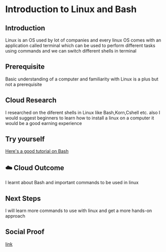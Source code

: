 # Introduction to Linux and Bash

## Introduction

Linux is an OS used by lot of companies and every linux OS comes with an application called terminal which can be used to perform different tasks using commands and we can switch different shells in terminal

## Prerequisite

Basic understanding of a computer and familiarity with Linux is a plus but not a prerequisite


## Cloud Research

I researched on the diferent shells in Linux like Bash,Korn,Cshell etc. also I would suggest beginners to learn how to install a linux on a computer it would be a good earning experience

## Try yourself

[Here's a good tutorial on Bash](https://www.youtube.com/watch?v=qALScO3E61I)

## ☁️ Cloud Outcome

I learnt about Bash and important commands to be used in linux

## Next Steps

I will learn more commands to use with linux and get a more hands-on approach

## Social Proof

[link](https://www.linkedin.com/feed/update/urn:li:share:7015699507938033664/)

